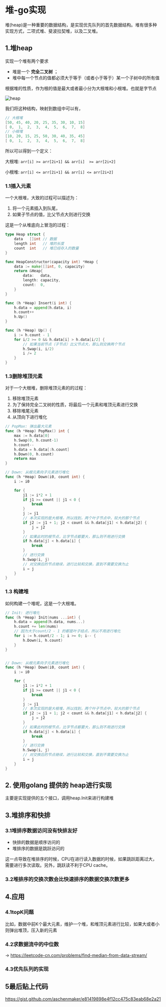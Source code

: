 # 堆-go实现

堆(heap)是一种重要的数据结构，是实现优先队列的首先数据结构。堆有很多种实现方式，二项式堆、斐波拉契堆，以及二叉堆。

## 1.堆heap

实现一个堆有两个要求

- 堆是一个 **完全二叉树** ；
- 堆中每一个节点的值都必须大于等于（或者小于等于）某一个子树中的所有值

根据堆的性质，作为根的值是最大或者最小分为大根堆和小根堆。也就是字节点

![heap](https://dist.lyneee.com/blog/2021-09-17-heap.png)

我们将这种结构，映射到数组中可以有，

```go
// 大根堆
[50, 45, 40, 20, 25, 35, 30, 10, 15]
[ 0,  1,  2,  3,  4,  5,  6,  7,  8]
// 小根堆
[10, 20, 15, 25, 50, 30, 40, 35, 45]
[ 0,  1,  2,  3,  4,  5,  6,  7,  8]
```

所以可以得到一个定义：

大根堆:  `arr[i] >= arr[2i+1] && arr[i]  >= arr[2i+2]`

小根堆:  `arr[i] <= arr[2i+1] && arr[i] <= arr[2i+2]`

### 1.1插入元素

一个大根堆，大致的过程可以描述为：

1. 将一个元素插入到队尾，
2. 如果子节点的值，比父节点大则进行交换

这是一个从堆底向上冒泡的过程：

```go
type Heap struct {
	data   []int // 数据
	length int   // 堆的长度
	count  int   // 堆已经存入的数量
}

func HeapConstructor(capacity int) *Heap {
	data := make([]int, 0, capacity)
	return &Heap{
		data:   data,
		length: capacity,
		count:  0,
	}
}

func (h *Heap) Insert(i int) {
	h.data = append(h.data, i)
	h.count++
	h.Up()
}

func (h *Heap) Up() {
	i := h.count - 1
	for i/2 >= 0 && h.data[i] > h.data[i/2] {
		// 如果当前节点（子节点）比父节点大，那么则交换两个节点
		h.Swap(i, i/2)
		i /= 2
	}
}
```

### 1.3删除堆顶元素

对于一个大根堆，删除堆顶元素的的过程：

1. 移除堆顶元素
2. 为了保持完全二叉树的性质，将最后一个元素和堆顶元素进行交换
3. 移除堆尾元素
4. 从顶向下进行堆化

```go
// PopMax: 弹出最大元素
func (h *Heap) PopMax() int {
	max := h.data[0]
	h.Swap(0, h.count-1)
	h.count--
	h.data = h.data[:h.count]
	h.Down(0, h.count)
	return max
}

// Down: 从根元素向子元素进行堆化
func (h *Heap) Down(i0, count int) {
	i := i0

	for {
		j1 := i*2 + 1
		if j1 >= count || j1 < 0 {
			break
		}
		j := j1
		// 本次实现的是大根堆，所以找到，两个叶子节点中，较大的那个节点
		if j2 := j1 + 1; j2 < count && h.data[j1] < h.data[j2] {
			j = j2
		}
		// 如果此时的根节点，比字节点都要大，那么则不用进行交换
		if h.data[j] < h.data[i] {
			break
		}
		// 进行交换
		h.Swap(i, j)
		// 对交换后的节点继续，进行比较和交换，直到不需要交换为止
		i = j
	}
}
```

### 1.3 构建堆

如何构建一个堆呢，这是一个大根堆。

```go
// Init: 进行堆化
func (h *Heap) Init(nums ...int) {
	h.data = append(h.data, nums...)
	h.count += len(nums)
	// 因为大于count/2 - 1 的都是叶子结点，所以不用进行堆化
	for i := h.count/2 - 1; i >= 0; i-- {
		h.Down(i, h.count)
	}
}


// Down: 从根元素向子元素进行堆化
func (h *Heap) Down(i0, count int) {
	i := i0

	for {
		j1 := i*2 + 1
		if j1 >= count || j1 < 0 {
			break
		}
		j := j1
		// 本次实现的是大根堆，所以找到，两个叶子节点中，较大的那个节点
		if j2 := j1 + 1; j2 < count && h.data[j1] < h.data[j2] {
			j = j2
		}
		// 如果此时的根节点，比字节点都要大，那么则不用进行交换
		if h.data[j] < h.data[i] {
			break
		}
		// 进行交换
		h.Swap(i, j)
		// 对交换后的节点继续，进行比较和交换，直到不需要交换为止
		i = j
	}
}
```



## 2. 使用golang 提供的 heap进行实现

主要是实现提供的五个接口，调用heap.Init来进行构建堆

## 3.堆排序和快排

### 3.1堆排序数据访问没有快排友好

- 快排的数据是顺序访问的
- 堆排序的数据是跳跃访问的

这一点导致在堆排序的时候，CPU在进行读入数据的时候，如果跳跃距离过大，需要进行多次读取。另外，跳跃读不利于CPU cache。

### 3.2堆排序的交换次数会比快速排序的数据交换次数更多

## 4.应用

### 4.1topK问题

比如，数据中前K个最大元素，维护一个堆，和堆顶元素进行比较，如果大或者小则弹出堆顶，压入新的元素

### 4.2求数据流中的中位数

-> https://leetcode-cn.com/problems/find-median-from-data-stream/

### 4.3优先队列的实现





## 5最后贴上代码

<https://gist.github.com/aschenmaker/e81419898e4f12cc475c83eab68e2a21>

<script src="https://gist.github.com/aschenmaker/e81419898e4f12cc475c83eab68e2a21.js"></script>

